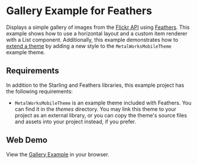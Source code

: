 # Gallery Example for Feathers

Displays a simple gallery of images from the [Flickr API](http://www.flickr.com/services/api/) using [Feathers](http://feathersui.com/). This example shows how to use a horizontal layout and a custom item renderer with a List component. Additionally, this example demonstrates how to [extend a theme](http://wiki.starling-framework.org/feathers/extending-themes) by adding a new style to the `MetalWorksMobileTheme` example theme.

## Requirements

In addition to the Starling and Feathers libraries, this example project has the following requirements:

* `MetalWorksMobileTheme` is an example theme included with Feathers. You can find it in the _themes_ directory. You may link this theme to your project as an external library, or you can copy the theme's source files and assets into your project instead, if you prefer.

## Web Demo

View the [Gallery Example](http://feathersui.com/examples/gallery/) in your browser.